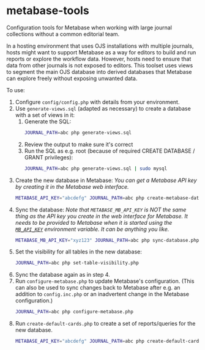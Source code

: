 # metabase-tools
Configuration tools for Metabase when working with large journal collections without a common editorial team.

In a hosting environment that uses OJS installations with multiple journals, hosts might want to support Metabase as a way for editors to build and run reports or explore the workflow data. However, hosts need to ensure that data from other journals is not exposed to editors. This toolset uses views to segment the main OJS database into derived databases that Metabase can explore freely without exposing unwanted data.

To use:
1. Configure `config/config.php` with details from your environment.
2. Use `generate-views.sql` (adapted as necessary) to create a database with a set of views in it:
   1. Generate the SQL:
      ```sh
      JOURNAL_PATH=abc php generate-views.sql
      ```
   2. Review the output to make sure it's correct
   3. Run the SQL as e.g. root (because of required CREATE DATABASE / GRANT privileges):
      ```sh
      JOURNAL_PATH=abc php generate-views.sql | sudo mysql
      ```
3. Create the new database in Metabase:
   *You can get a Metabase API key by creating it in the Metabase web interface.*
   ```sh
   METABASE_API_KEY="abcdefg" JOURNAL_PATH=abc php create-metabase-database.php
   ```
4. Sync the database:
   *Note that `METABASE_MB_API_KEY` is NOT the same thing as the API key you create in the web interface for Metabase. It needs to be provided to Metabase when it is started using the [`MB_API_KEY`](https://www.metabase.com/docs/latest/configuring-metabase/environment-variables#mb_api_key) environment variable. It can be anything you like.*
   ```sh
   METABASE_MB_API_KEY="xyz123" JOURNAL_PATH=abc php sync-database.php
   ```
5. Set the visibility for all tables in the new database:
   ```sh
   JOURNAL_PATH=abc php set-table-visibility.php
   ```
6. Sync the database again as in step 4.
7. Run `configure-metabase.php` to update Metabase's configuration. (This can also be used to sync changes back to Metabase after e.g. an addition to `config.inc.php` or an inadvertent change in the Metabase configuration.)
   ```sh
   JOURNAL_PATH=abc php configure-metabase.php
   ```
8. Run `create-default-cards.php` to create a set of reports/queries for the new database.
   ```sh
   METABASE_API_KEY="abcdefg" JOURNAL_PATH=abc php create-default-cards.php
   ```
